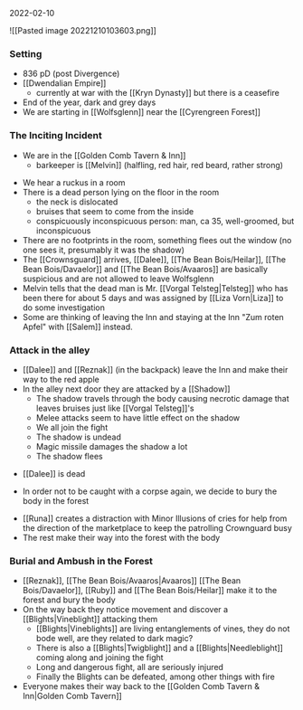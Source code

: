 2022-02-10

![[Pasted image 20221210103603.png]]

### Setting
* 836 pD (post Divergence)
* [[Dwendalian Empire]]
	* currently at war with the [[Kryn Dynasty]] but there is a ceasefire
* End of the year, dark and grey days
* We are starting in [[Wolfsglenn]] near the [[Cyrengreen Forest]]

### The Inciting Incident
* We are in the [[Golden Comb Tavern & Inn]]
	* barkeeper is [[Melvin]] (halfling, red hair, red beard, rather strong)
- We hear a ruckus in a room
- There is a dead person lying on the floor in the room
	- the neck is dislocated
	- bruises that seem to come from the inside
	- conspicuously inconspicuous person: man, ca 35, well-groomed, but inconspicuous
- There are no footprints in the room, something flees out the window (no one sees it, presumably it was the shadow)
- The [[Crownsguard]] arrives, [[Dalee]], [[The Bean Bois/Heilar]], [[The Bean Bois/Davaelor]] and [[The Bean Bois/Avaaros]] are basically suspicious and are not allowed to leave Wolfsglenn 
- Melvin tells that the dead man is Mr. [[Vorgal Telsteg|Telsteg]] who has been there for about 5 days and was assigned by [[Liza Vorn|Liza]] to do some investigation
- Some are thinking of leaving the Inn and staying at the Inn "Zum roten Apfel" with  [[Salem]] instead.

### Attack in the alley
- [[Dalee]] and [[Reznak]] (in the backpack) leave the Inn and make their way to the red apple
- In the alley next door they are attacked by a [[Shadow]]
	- The shadow travels through the body causing necrotic damage that leaves bruises just like [[Vorgal Telsteg]]'s
	- Melee attacks seem to have little effect on the shadow
	- We all join the fight
	- The shadow is undead
	- Magic missile damages the shadow a lot
	- The shadow flees
* [[Dalee]] is dead
- In order not to be caught with a corpse again, we decide to bury the body in the forest
* [[Runa]] creates a distraction with Minor Illusions of cries for help from the direction of the marketplace to keep the patrolling Crownguard busy
* The rest make their way into the forest with the body


### Burial and Ambush in the Forest
- [[Reznak]], [[The Bean Bois/Avaaros|Avaaros]] [[The Bean Bois/Davaelor]], [[Ruby]] and [[The Bean Bois/Heilar]] make it to the forest and bury the body
- On the way back they notice movement and discover a [[Blights|Vineblight]] attacking them
	- [[Blights|Vineblights]] are living entanglements of vines, they do not bode well, are they related to dark magic?
	- There is also a [[Blights|Twigblight]] and a [[Blights|Needleblight]] coming along and joining the fight
	- Long and dangerous fight, all are seriously injured
	- Finally the Blights can be defeated, among other things with fire
- Everyone makes their way back to the [[Golden Comb Tavern & Inn|Golden Comb Tavern]]

